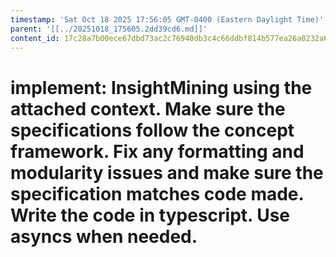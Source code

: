 ```yaml
---
timestamp: 'Sat Oct 18 2025 17:56:05 GMT-0400 (Eastern Daylight Time)'
parent: '[[../20251018_175605.2dd39cd6.md]]'
content_id: 17c28a7b00ece67dbd73ac2c76940db3c4c66ddbf814b577ea26a0232a6180c2
---
```


# implement: InsightMining using the attached context. Make sure the specifications follow the concept framework. Fix any formatting and modularity issues and make sure the specification matches code made. Write the code in typescript. Use asyncs when needed.

